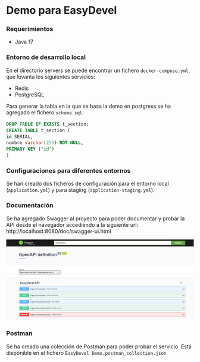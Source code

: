 # Demo para EasyDevel

### Requerimientos
- Java 17

### Entorno de desarrollo local
En el directorio servers se puede encontrar un fichero `docker-compose.yml`,
que levanta los siguientes servicios:

- Redis
- PostgreSQL

Para generar la tabla en la que se basa la demo en postgress se ha agregado el fichero
`schema.sql`:

```sql
DROP TABLE IF EXISTS t_section;
CREATE TABLE t_section (
id SERIAL,
nombre varchar(255) NOT NULL,
PRIMARY KEY ("id")
)
```

### Configuraciones para diferentes entornos
Se han creado dos ficheros de configuración para el entorno local (`application.yml`) y para
staging (`application-staging.yml`).

### Documentación
Se ha agregado Swagger al proyecto para poder documentar y probar la API desde el navegador
accediendo a la siguiente url: http://localhost:8080/doc/swagger-ui.html

![Swagger image](/swagger_example.png)

### Postman
Se ha creado una colección de Postman para poder probar el servicio.
Está disponible en el fichero `EasyDevel Demo.postman_collection.json`
